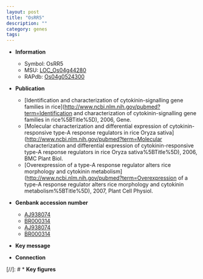 ```yaml
---
layout: post
title: "OsRR5"
description: ""
category: genes
tags: 
---
```


* **Information**  
    + Symbol: OsRR5  
    + MSU: [LOC_Os04g44280](http://rice.plantbiology.msu.edu/cgi-bin/ORF_infopage.cgi?orf=LOC_Os04g44280)  
    + RAPdb: [Os04g0524300](http://rapdb.dna.affrc.go.jp/viewer/gbrowse_details/irgsp1?name=Os04g0524300)  

* **Publication**  
    + [Identification and characterization of cytokinin-signalling gene families in rice](http://www.ncbi.nlm.nih.gov/pubmed?term=Identification and characterization of cytokinin-signalling gene families in rice%5BTitle%5D), 2006, Gene.
    + [Molecular characterization and differential expression of cytokinin-responsive type-A response regulators in rice Oryza sativa](http://www.ncbi.nlm.nih.gov/pubmed?term=Molecular characterization and differential expression of cytokinin-responsive type-A response regulators in rice Oryza sativa%5BTitle%5D), 2006, BMC Plant Biol.
    + [Overexpression of a type-A response regulator alters rice morphology and cytokinin metabolism](http://www.ncbi.nlm.nih.gov/pubmed?term=Overexpression of a type-A response regulator alters rice morphology and cytokinin metabolism%5BTitle%5D), 2007, Plant Cell Physiol.

* **Genbank accession number**  
    + [AJ938074](http://www.ncbi.nlm.nih.gov/nuccore/AJ938074)
    + [BR000314](http://www.ncbi.nlm.nih.gov/nuccore/BR000314)
    + [AJ938074](http://www.ncbi.nlm.nih.gov/nuccore/AJ938074)
    + [BR000314](http://www.ncbi.nlm.nih.gov/nuccore/BR000314)

* **Key message**  

* **Connection**  

[//]: # * **Key figures**  


